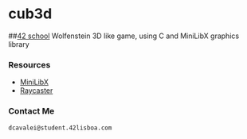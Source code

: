 # cub3d
##[42 school](https://www.42lisboa.com/en/)
Wolfenstein 3D like game, using C and MiniLibX graphics library
###	Resources
*	[MiniLibX](https://harm-smits.github.io/42docs/libs/minilibx/introduction.html)
*	[Raycaster](https://lodev.org/cgtutor/raycasting.html)
###	Contact Me
	dcavalei@student.42lisboa.com
